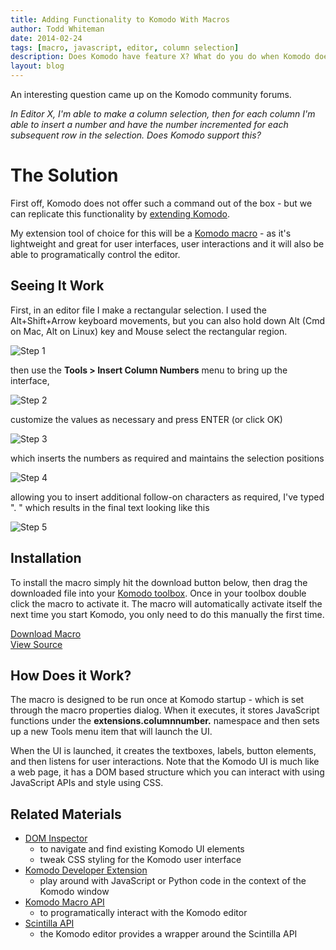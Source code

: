 ```yaml
---
title: Adding Functionality to Komodo With Macros
author: Todd Whiteman
date: 2014-02-24
tags: [macro, javascript, editor, column selection]
description: Does Komodo have feature X? What do you do when Komodo does not support a feature you've seen in another editor? After hearing this story multiple times, Todd will describe how you can add new functionality using Komodo macro's.
layout: blog
---
```


An interesting question came up on the Komodo community forums.

_In Editor X, I'm able to make a column selection, then for each column I'm
able to insert a number and have the number incremented for each subsequent row
in the selection. Does Komodo support this?_


# The Solution

First off, Komodo does not offer such a command out of the box - but we can
replicate this functionality by
[extending Komodo](http://docs.activestate.com/komodo/8.5/extensions.html).

My extension tool of choice for this will be a
[Komodo macro](http://docs.activestate.com/komodo/8.5/macros.html#macros_writing) -
as it's lightweight and great for user interfaces, user interactions and
it will also be able to programatically control the editor.


## Seeing It Work

First, in an editor file I make a rectangular selection. I used the
Alt+Shift+Arrow keyboard movements, but you can also hold down Alt (Cmd on Mac,
Alt on Linux) key and Mouse select the rectangular region.

![Step 1](/images/blog/2014-02/incremental_number_screenshot_1.png)

then use the **Tools > Insert Column Numbers** menu to bring up the interface,

![Step 2](/images/blog/2014-02/incremental_number_screenshot_2.png)

customize the values as necessary and press ENTER (or click OK)

![Step 3](/images/blog/2014-02/incremental_number_screenshot_3.png)

which inserts the numbers as required and maintains the selection positions

![Step 4](/images/blog/2014-02/incremental_number_screenshot_4.png)

allowing you to insert additional follow-on characters as required, I've typed
". " which results in the final text looking like this

![Step 5](/images/blog/2014-02/incremental_number_screenshot_5.png)


## Installation

To install the macro simply hit the download button below, then drag the downloaded
file into your [Komodo toolbox](/framed/?http://docs.activestate.com/komodo/8.5/toolbox.html).
Once in your toolbox double click the macro to activate it. The macro will
automatically activate itself the next time you start Komodo, you only need to
do this manually the first time.

<div class="inline centered">
<a href="/files/macros/Column_Incremental_Numbering.komodotool" class="button primary">
    <i class="icon icon-download"></i>
    Download Macro
</a>
<div class="spacer-half"></div>
<span>
    <i class="icon icon-github"></i>
    <a href="https://github.com/Komodo/macros/blob/master/column_incremental_numbering.js" target="_blank">View Source</a>
</span>
</div>

## How Does it Work?

The macro is designed to be run once at Komodo startup - which is set through
the macro properties dialog. When it executes, it stores JavaScript functions
under the **extensions.columnnumber.** namespace and then sets up a new Tools
menu item that will launch the UI.

When the UI is launched, it creates the textboxes, labels, button elements, and
then listens for user interactions. Note that the Komodo UI is much like a web
page, it has a DOM based structure which you can interact with using JavaScript
APIs and style using CSS.


## Related Materials

* [DOM Inspector](/framed/?http://community.activestate.com/xpi/dom-inspector)
  - to navigate and find existing Komodo UI elements
  - tweak CSS styling for the Komodo user interface
* [Komodo Developer Extension](/framed/?http://community.activestate.com/node/1824)
  - play around with JavaScript or Python code in the context of the Komodo window
* [Komodo Macro API](/framed/?http://docs.activestate.com/komodo/8.5/macroapi.html)
  - to programatically interact with the Komodo editor
* [Scintilla API](http://www.scintilla.org/ScintillaDoc.html)
  - the Komodo editor provides a wrapper around the Scintilla API
